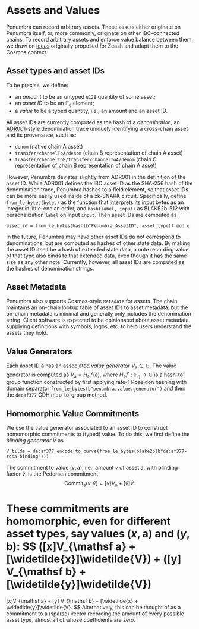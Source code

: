 # Assets and Values

Penumbra can record arbitrary assets.  These assets either originate on Penumbra
itself, or, more commonly, originate on other IBC-connected chains.  To record
arbitrary assets and enforce value balance between them, we draw on
[ideas][multi_asset] originally proposed for Zcash and adapt them to the Cosmos
context.

## Asset types and asset IDs

To be precise, we define: 

- an *amount* to be an untyped `u128` quantity of some asset;
- an *asset ID* to be an $\mathbb F_q$ element;
- a *value* to be a typed quantity, i.e., an amount and an asset ID.

All asset IDs are currently computed as the hash of a *denomination*, an
[ADR001]-style denomination trace uniquely identifying a cross-chain asset and
its provenance, such as:
- `denom` (native chain A asset)
- `transfer/channelToA/denom` (chain B representation of chain A asset)
- `transfer/channelToB/transfer/channelToA/denom` (chain C representation of chain B representation of chain A asset)

However, Penumbra deviates slightly from ADR001 in the definition of the asset
ID. While ADR001 defines the IBC asset ID as the SHA-256 hash of the
denomination trace, Penumbra hashes to a field element, so that asset IDs can be
more easily used inside of a zk-SNARK circuit.  Specifically, define
`from_le_bytes(bytes)` as the function that interprets its input bytes as an
integer in little-endian order, and `hash(label, input)` as BLAKE2b-512 with
personalization `label` on input `input`.  Then asset IDs are computed as
```
asset_id = from_le_bytes(hash(b"Penumbra_AssetID", asset_type)) mod q
```

In the future, Penumbra may have other asset IDs do not correspond to
denominations, but are computed as hashes of other state data.  By making the
asset ID itself be a hash of extended state data, a note recording value of that
type also binds to that extended data, even though it has the same size as any
other note. Currently, however, all asset IDs are computed as the hashes of
denomination strings.

## Asset Metadata

Penumbra also supports Cosmos-style `Metadata` for assets. The chain maintains
an on-chain lookup table of asset IDs to asset metadata, but the on-chain
metadata is minimal and generally only includes the denomination string.  Client
software is expected to be opinionated about asset metadata, supplying
definitions with symbols, logos, etc. to help users understand the assets they
hold.

## Value Generators

Each asset ID $\mathsf a$ has an associated *value generator* $V_{\mathsf a} \in
\mathbb G$.  The value generator is computed as $V_{\mathsf a} = H_{\mathbb
G}^{\mathsf v}(\mathsf a)$, where $H_{\mathbb G}^{\mathsf v} : \mathbb F_q
\rightarrow \mathbb G$ is a hash-to-group function constructed by first applying
rate-1 Poseidon hashing with domain separator
`from_le_bytes(b"penumbra.value.generator")` and then the `decaf377` CDH
map-to-group method.

## Homomorphic Value Commitments

We use the value generator associated to an asset ID to construct homomorphic
commitments to (typed) value.  To do this, we first define the *blinding
generator* $\widetilde{V}$ as
```
V_tilde = decaf377_encode_to_curve(from_le_bytes(blake2b(b"decaf377-rdsa-binding")))
```

The commitment to value $(v, \mathsf a)$, i.e., amount $v$ of asset $\mathsf a$,
with blinding factor $\widetilde{v}$, is the Pedersen commitment
$$
\operatorname {Commit}_{\mathsf a}(v, \widetilde{v}) = [v]V_{\mathsf a} + [\widetilde{v}]\widetilde{V}.
$$

These commitments are homomorphic, even for different asset types, say values
$(x, \mathsf a)$ and $(y, \mathsf b)$:
$$
([x]V_{\mathsf a} + [\widetilde{x}]\widetilde{V}) + ([y] V_{\mathsf b} + [\widetilde{y}]\widetilde{V})
= 
[x]V_{\mathsf a} + [y] V_{\mathsf b} + [\widetilde{x} + \widetilde{y}]\widetilde{V}.
$$
Alternatively, this can be thought of as a commitment to a (sparse) vector
recording the amount of every possible asset type, almost all of whose
coefficients are zero.

[multi_asset]: https://github.com/zcash/zips/blob/626ea6ed78863290371a4e8bc74ccf8e92292099/drafts/zip-user-defined-assets.rst
[ADR001]: https://docs.cosmos.network/master/architecture/adr-001-coin-source-tracing.html
[IBC]: https://docs.cosmos.network/master/ibc/overview.html
